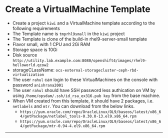 # Create a VirtualMachine Template
  - Create a project `kiwi` and a VirtualMachine template according to the following requirements
  - The Template name is `tmprhl9small` in the `kiwi` project
  - The Template is clone of the build-in rhel9-server-small template
  - Flavor small, with 1 CPU and 2Gi RAM
  - Storage space is 10Gi
  - Disk source  `http://utility.lab.example.com:8080/openshift4/images/rhel9-helloworld.qcow2`
  - storageCLassName: `ocs-external-storagecluster-ceph-rbd-virtualization`
  - The user `rahul` can login to these VirtualMachines on the console with password `anishrana2001`
  - The user `rahul` should have SSH password less authication on VM  by using `/home/opsdam/.ssh/id_rsa_ex316.pub key` from the base machine.
  - When VM created from this template, it should have 2 packages, i.e. `netlabels` and `mtr`. You can download from the below links.
    - `https://yum.oracle.com/repo/OracleLinux/OL9/baseos/latest/x86_64/getPackage/netlabel_tools-0.30.0-13.el9.x86_64.rpm`
    - `https://yum.oracle.com/repo/OracleLinux/OL9/baseos/latest/x86_64/getPackage/mtr-0.94-4.el9.x86_64.rpm`
  ---

